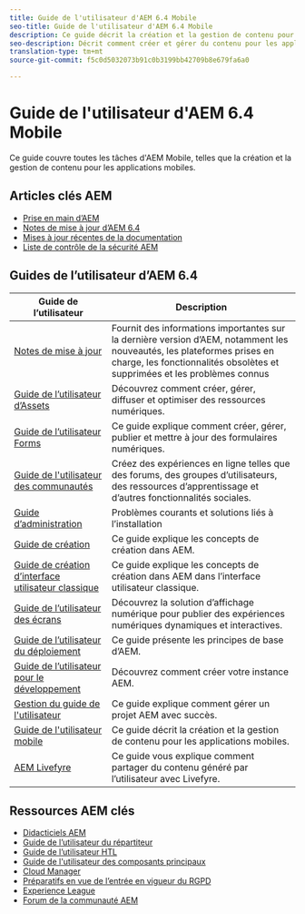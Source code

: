 ```yaml
---
title: Guide de l'utilisateur d'AEM 6.4 Mobile
seo-title: Guide de l'utilisateur d'AEM 6.4 Mobile
description: Ce guide décrit la création et la gestion de contenu pour les applications mobiles.
seo-description: Décrit comment créer et gérer du contenu pour les applications mobiles.
translation-type: tm+mt
source-git-commit: f5c0d5032073b91c0b3199bb42709b8e679fa6a0

---
```



# Guide de l&#39;utilisateur d&#39;AEM 6.4 Mobile

Ce guide couvre toutes les tâches d&#39;AEM Mobile, telles que la création et la gestion de contenu pour les applications mobiles.

## Articles clés AEM

* [Prise en main d’AEM](https://helpx.adobe.com/experience-manager/get-started.html)
* [Notes de mise à jour d’AEM 6.4](/help/release-notes/home.md)
* [Mises à jour récentes de la documentation](https://helpx.adobe.com/experience-manager/documentation-updates.html)
* [Liste de contrôle de la sécurité AEM](/help/sites-administering/security-checklist.md)

## Guides de l’utilisateur d’AEM 6.4

| Guide de l’utilisateur | Description |
|--- |---|
| [Notes de mise à jour](/help/release-notes/home.md) | Fournit des informations importantes sur la dernière version d’AEM, notamment les nouveautés, les plateformes prises en charge, les fonctionnalités obsolètes et supprimées et les problèmes connus |
| [Guide de l’utilisateur d’Assets](/help/assets/home.md) | Découvrez comment créer, gérer, diffuser et optimiser des ressources numériques. |
| [Guide de l’utilisateur Forms](/help/forms/home.md) | Ce guide explique comment créer, gérer, publier et mettre à jour des formulaires numériques. |
| [Guide de l&#39;utilisateur des communautés](/help/communities/home.md) | Créez des expériences en ligne telles que des forums, des groupes d’utilisateurs, des ressources d’apprentissage et d’autres fonctionnalités sociales. |
| [Guide d’administration](/help/sites-administering/home.md) | Problèmes courants et solutions liés à l’installation |
| [Guide de création](/help/sites-authoring/home.md) | Ce guide explique les concepts de création dans AEM. |
| [Guide de création d’interface utilisateur classique](/help/sites-classic-ui-authoring/home.md) | Ce guide explique les concepts de création dans AEM dans l’interface utilisateur classique. |
| [Guide de l’utilisateur des écrans](/help/screens/home.md) | Découvrez la solution d’affichage numérique pour publier des expériences numériques dynamiques et interactives. |
| [Guide de l’utilisateur du déploiement](/help/sites-deploying/home.md) | Ce guide présente les principes de base d’AEM. |
| [Guide de l’utilisateur pour le développement](/help/sites-developing/home.md) | Découvrez comment créer votre instance AEM. |
| [Gestion du guide de l&#39;utilisateur](/help/managing/home.md) | Ce guide explique comment gérer un projet AEM avec succès. |
| [Guide de l&#39;utilisateur mobile](/help/mobile/home.md) | Ce guide décrit la création et la gestion de contenu pour les applications mobiles. |
| [AEM Livefyre](https://marketing.adobe.com/resources/help/en_US/livefyre/home.html) | Ce guide vous explique comment partager du contenu généré par l’utilisateur avec Livefyre. |

## Ressources AEM clés

* [Didacticiels AEM](https://helpx.adobe.com/experience-manager/kt/index/aem-6-4-videos.html)
* [Guide de l’utilisateur du répartiteur](https://docs.adobe.com/content/help/en/experience-manager-dispatcher/using/dispatcher.html)
* [Guide de l’utilisateur HTL](https://docs.adobe.com/content/help/en/experience-manager-htl/using/overview.html)
* [Guide de l&#39;utilisateur des composants principaux](https://docs.adobe.com/content/help/en/experience-manager-core-components/using/introduction.html)
* [Cloud Manager](https://docs.adobe.com/content/help/en/experience-manager-cloud-manager/using/introduction-to-cloud-manager.html)
* [Préparatifs en vue de l’entrée en vigueur du RGPD](/help/managing/data-protection-and-privacy.md)
* [Experience League](https://guided.adobe.com/?promoid=K42KVXHD&mv=other#solutions/experience-manager)
* [Forum de la communauté AEM](https://forums.adobe.com/community/experience-cloud/marketing-cloud/experience-manager)
